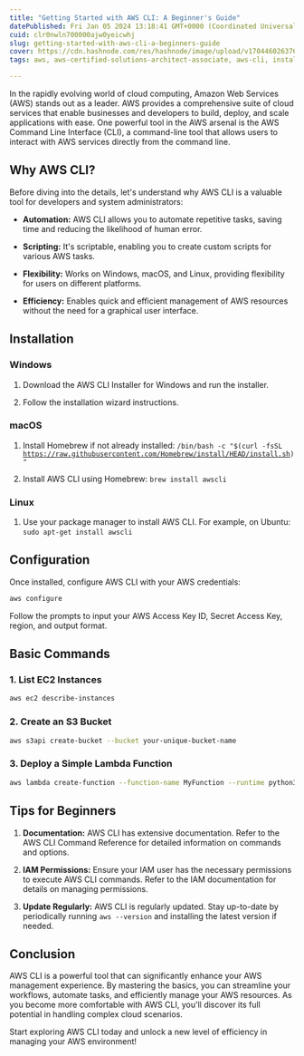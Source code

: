 ```yaml
---
title: "Getting Started with AWS CLI: A Beginner's Guide"
datePublished: Fri Jan 05 2024 13:18:41 GMT+0000 (Coordinated Universal Time)
cuid: clr0nwln700000ajw0yeicwhj
slug: getting-started-with-aws-cli-a-beginners-guide
cover: https://cdn.hashnode.com/res/hashnode/image/upload/v1704460263769/bf1af83c-275c-4534-b1d3-08c52966b628.png
tags: aws, aws-certified-solutions-architect-associate, aws-cli, install-or-update-the-latest-version-of-the-aws-cli

---
```


In the rapidly evolving world of cloud computing, Amazon Web Services (AWS) stands out as a leader. AWS provides a comprehensive suite of cloud services that enable businesses and developers to build, deploy, and scale applications with ease. One powerful tool in the AWS arsenal is the AWS Command Line Interface (CLI), a command-line tool that allows users to interact with AWS services directly from the command line.

## Why AWS CLI?

Before diving into the details, let's understand why AWS CLI is a valuable tool for developers and system administrators:

* **Automation:** AWS CLI allows you to automate repetitive tasks, saving time and reducing the likelihood of human error.
    
* **Scripting:** It's scriptable, enabling you to create custom scripts for various AWS tasks.
    
* **Flexibility:** Works on Windows, macOS, and Linux, providing flexibility for users on different platforms.
    
* **Efficiency:** Enables quick and efficient management of AWS resources without the need for a graphical user interface.
    

## Installation

### Windows

1. Download the AWS CLI Installer for Windows and run the installer.
    
2. Follow the installation wizard instructions.
    

### macOS

1. Install Homebrew if not already installed: `/bin/bash -c "$(curl -fsSL` [`https://raw.githubusercontent.com/Homebrew/install/HEAD/install.sh`](https://raw.githubusercontent.com/Homebrew/install/HEAD/install.sh)`)"`
    
2. Install AWS CLI using Homebrew: `brew install awscli`
    

### Linux

1. Use your package manager to install AWS CLI. For example, on Ubuntu: `sudo apt-get install awscli`
    

## Configuration

Once installed, configure AWS CLI with your AWS credentials:

```bash
aws configure
```

Follow the prompts to input your AWS Access Key ID, Secret Access Key, region, and output format.

## Basic Commands

### 1\. List EC2 Instances

```bash
aws ec2 describe-instances
```

### 2\. Create an S3 Bucket

```bash
aws s3api create-bucket --bucket your-unique-bucket-name
```

### 3\. Deploy a Simple Lambda Function

```bash
aws lambda create-function --function-name MyFunction --runtime python3.8 --role your-role-arn --handler index.handler --code S3Bucket=my-bucket,S3Key=my-key.zip
```

## Tips for Beginners

1. **Documentation:** AWS CLI has extensive documentation. Refer to the AWS CLI Command Reference for detailed information on commands and options.
    
2. **IAM Permissions:** Ensure your IAM user has the necessary permissions to execute AWS CLI commands. Refer to the IAM documentation for details on managing permissions.
    
3. **Update Regularly:** AWS CLI is regularly updated. Stay up-to-date by periodically running `aws --version` and installing the latest version if needed.
    

## Conclusion

AWS CLI is a powerful tool that can significantly enhance your AWS management experience. By mastering the basics, you can streamline your workflows, automate tasks, and efficiently manage your AWS resources. As you become more comfortable with AWS CLI, you'll discover its full potential in handling complex cloud scenarios.

Start exploring AWS CLI today and unlock a new level of efficiency in managing your AWS environment!